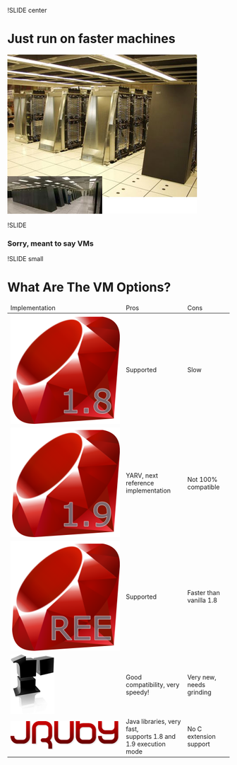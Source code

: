!SLIDE center
# Just run on faster machines
![super computer](bluegene.png)

!SLIDE
### Sorry, meant to say VMs

!SLIDE small
# What Are The VM Options?
<table class="implementations">
	<thead>
		<td>Implementation</td>
		<td>Pros</td>
		<td>Cons</td>
	</thead>
	<tr>
		<td class="ruby_logo"><img src="ruby_18.png"/></td>
		<td>Supported</td>
		<td>Slow</td>
	</tr>
	<tr>
		<td class="ruby_logo"><img src="ruby_19.png"/></td>
		<td>YARV, next reference implementation</td>
		<td>Not 100% compatible</td>
	</tr>
	<tr>
		<td class="ruby_logo"><img src="ree.png"/></td>
		<td>Supported</td>
		<td>Faster than vanilla 1.8</td>
	</tr>
	<tr>
		<td class="rubinius_logo"><img src="rubinius.png"/></td>
		<td>Good compatibility, very speedy!</td>
		<td>Very new, needs grinding</td>
	</tr>
	<tr>
		<td class="jruby_logo"><img src="jruby-logo.png"/></td>
		<td>Java libraries, very fast, <br/>supports 1.8 and 1.9 execution mode</td>
		<td>No C extension support</td>
	</tr>
</table>
